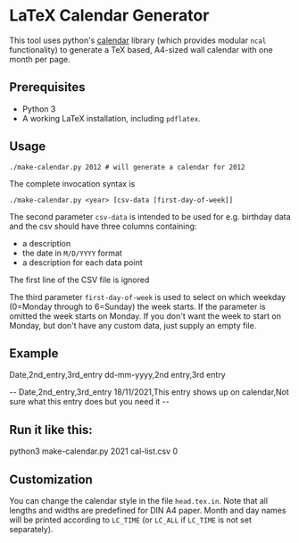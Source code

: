 LaTeX Calendar Generator
========================

This tool uses python's
[calendar](http://docs.python.org/library/calendar.html) library (which
provides modular `ncal` functionality) to generate a TeX based, A4-sized wall
calendar with one month per page.

Prerequisites
-------------

* Python 3
* A working LaTeX installation, including `pdflatex`.

Usage
-----

	./make-calendar.py 2012 # will generate a calendar for 2012

The complete invocation syntax is

	./make-calendar.py <year> [csv-data [first-day-of-week]]

The second parameter `csv-data` is intended to be used for e.g. birthday data
and the csv should have three columns containing: 
- a description
- the date in `M/D/YYYY` format  
- a description for each data point


The first line of the CSV file is ignored


The third parameter `first-day-of-week` is used to select on which weekday
(0=Monday through to 6=Sunday) the week starts. If the parameter is omitted the
week starts on Monday.
If you don't want the week to start on Monday, but don't have any custom data,
just supply an empty file.

Example
-------
Date,2nd_entry,3rd_entry
dd-mm-yyyy,2nd entry,3rd entry

-<csv>-
Date,2nd_entry,3rd_entry
18/11/2021,This entry shows up on calendar,Not sure what this entry does but you need it
-</csv>-

Run it like this:
-----------------
python3 make-calendar.py 2021 cal-list.csv 0

Customization
-------------

You can change the calendar style in the file `head.tex.in`. Note that all
lengths and widths are predefined for DIN A4 paper. Month and day names will be
printed according to `LC_TIME` (or `LC_ALL` if `LC_TIME` is not set
separately).
